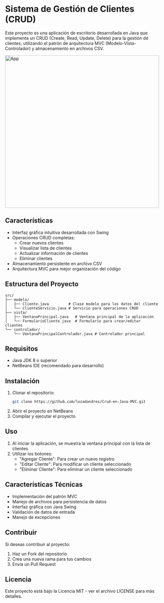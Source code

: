 # Sistema de Gestión de Clientes (CRUD)

Este proyecto es una aplicación de escritorio desarrollada en Java que implementa un CRUD (Create, Read, Update, Delete) para la gestión de clientes, utilizando el patrón de arquitectura MVC (Modelo-Vista-Controlador) y almacenamiento en archivos CSV.

<img src="https://media.licdn.com/dms/image/v2/D4E2DAQEPZ4E5Qh11Ig/profile-treasury-image-shrink_800_800/B4EZZEpxD6HEAY-/0/1744908522124?e=1745514000&v=beta&t=6XfOI1QI4CcnPhjeT-M6G6G3AAF84q9twzEjXkixnFA" width="100%" height="500" alt="App"/>

## Características

- Interfaz gráfica intuitiva desarrollada con Swing
- Operaciones CRUD completas:
  - Crear nuevos clientes
  - Visualizar lista de clientes
  - Actualizar información de clientes
  - Eliminar clientes
- Almacenamiento persistente en archivo CSV
- Arquitectura MVC para mejor organización del código

## Estructura del Proyecto

```
src/
├── modelo/
│   ├── Cliente.java         # Clase modelo para los datos del cliente
│   └── ClienteServicio.java # Servicio para operaciones CRUD
├── vista/
│   ├── VentanaPrincipal.java   # Ventana principal de la aplicación
│   └── FormularioCliente.java  # Formulario para crear/editar clientes
└── controlador/
    └── VentanaPrincipalControlador.java # Controlador principal
```

## Requisitos

- Java JDK 8 o superior
- NetBeans IDE (recomendado para desarrollo)

## Instalación

1. Clonar el repositorio:
   ```bash
   git clone https://github.com/lozadandres/Crud-en-Java-MVC.git
   ```
2. Abrir el proyecto en NetBeans
3. Compilar y ejecutar el proyecto

## Uso

1. Al iniciar la aplicación, se muestra la ventana principal con la lista de clientes
2. Utilizar los botones:
   - "Agregar Cliente": Para crear un nuevo registro
   - "Editar Cliente": Para modificar un cliente seleccionado
   - "Eliminar Cliente": Para eliminar un cliente seleccionado

## Características Técnicas

- Implementación del patrón MVC
- Manejo de archivos para persistencia de datos
- Interfaz gráfica con Java Swing
- Validación de datos de entrada
- Manejo de excepciones

## Contribuir

Si deseas contribuir al proyecto:

1. Haz un Fork del repositorio
2. Crea una nueva rama para tus cambios
3. Envía un Pull Request

## Licencia

Este proyecto está bajo la Licencia MIT - ver el archivo LICENSE para más detalles.
